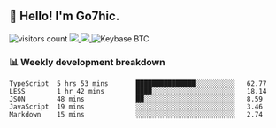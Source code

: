 ## 👋 Hello! I'm Go7hic.

 ![visitors count](https://visitors-by-url-pls-dont-use-this-in-your-repo.vercel.app/Go7hic-github-readme)
 <a href="https://twitter.com/Go7hic">
    <img src="https://img.shields.io/badge/-@Go7hic-1ca0f1?style=flat-square&labelColor=1ca0f1&logo=twitter&logoColor=white&link=https://twitter.com/Go7hic">
   <a/>
   <a href="mailto:gtfx0209@gmail.com">
    <img src="https://img.shields.io/badge/-gtfx0209@gmail.com-c14438?style=flat-square&logo=Gmail&logoColor=white&link=mailto:gtfx0209@gmail.com">
   <a/>
    ![Keybase BTC](https://img.shields.io/keybase/btc/Go7hic)
 <!--
🔭 I’m currently working
🌱 I’m currently learning
💬 Ask me about 
📫 How to reach me: 
⚡ Fun fact: 
-->
 <!--
![My Github Stats](https://github-readme-stats.vercel.app/api?username=Go7hic&show_icons=true&count_private=true)

-->

### 📊 Weekly development breakdown
<!--START_SECTION:waka-->
```text
TypeScript  5 hrs 53 mins       ███████████████░░░░░░░░░░   62.77 
LESS        1 hr 42 mins        ████░░░░░░░░░░░░░░░░░░░░░   18.14 
JSON        48 mins             ██░░░░░░░░░░░░░░░░░░░░░░░   8.59 
JavaScript  19 mins             ░░░░░░░░░░░░░░░░░░░░░░░░░   3.46 
Markdown    15 mins             ░░░░░░░░░░░░░░░░░░░░░░░░░   2.74
```
<!--END_SECTION:waka-->

